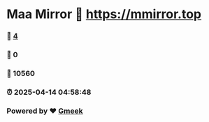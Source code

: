 # Maa Mirror :link: https://mmirror.top 
### :page_facing_up: [4](https://mmirror.top/tag.html) 
### :speech_balloon: 0 
### :hibiscus: 10560 
### :alarm_clock: 2025-04-14 04:58:48 
### Powered by :heart: [Gmeek](https://github.com/Meekdai/Gmeek)
